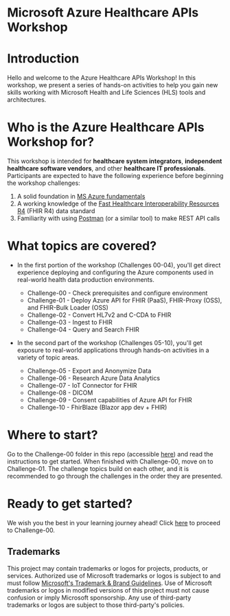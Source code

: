 # Microsoft Azure Healthcare APIs Workshop

# Introduction
Hello and welcome to the Azure Healthcare APIs Workshop! In this workshop, we present a series of hands-on activities to help you gain new skills working with Microsoft Health and Life Sciences (HLS) tools and architectures. 

# Who is the Azure Healthcare APIs Workshop for?
This workshop is intended for **healthcare system integrators**, **independent healthcare software vendors**, and other **healthcare IT professionals**. Participants are expected to have the following experience before beginning the workshop challenges:

1. A solid foundation in [MS Azure fundamentals](https://docs.microsoft.com/en-us/learn/paths/az-900-describe-cloud-concepts/)
2. A working knowledge of the [Fast Healthcare Interoperability Resources R4](https://hl7.org/fhir/R4/) (FHIR R4) data standard
3. Familiarity with using [Postman](https://www.postman.com/api-platform/api-testing/) (or a similar tool) to make REST API calls

# What topics are covered?

+ In the first portion of the workshop (Challenges 00-04), you'll get direct experience deploying and configuring the Azure components used in real-world health data production environments.  

    + Challenge-00 - Check prerequisites and configure environment
    + Challenge-01 - Deploy Azure API for FHIR (PaaS), FHIR-Proxy (OSS), and FHIR-Bulk Loader (OSS)
    + Challenge-02 - Convert HL7v2 and C-CDA to FHIR
    + Challenge-03 - Ingest to FHIR
    + Challenge-04 - Query and Search FHIR
    
+ In the second part of the workshop (Challenges 05-10), you'll get exposure to real-world applications through hands-on activities in a variety of topic areas.

    + Challenge-05 - Export and Anonymize Data
    + Challenge-06 - Research Azure Data Analytics
    + Challenge-07 - IoT Connector for FHIR
    + Challenge-08 - DICOM
    + Challenge-09 - Consent capabilities of Azure API for FHIR
    + Challenge-10 - FhirBlaze (Blazor app dev + FHIR)

# Where to start?

Go to the Challenge-00 folder in this repo (accessible [here](<./Challenge-00 - Check prerequisites and configure environment>)) and read the instructions to get started. When finished with Challenge-00, move on to Challenge-01. The challenge topics build on each other, and it is recommended to go through the challenges in the order they are presented. 

# Ready to get started?  

We wish you the best in your learning journey ahead! Click [here](<./Challenge-00 - Check prerequisites and configure environment>) to proceed to Challenge-00.

## Trademarks

This project may contain trademarks or logos for projects, products, or services. Authorized use of Microsoft 
trademarks or logos is subject to and must follow 
[Microsoft's Trademark & Brand Guidelines](https://www.microsoft.com/en-us/legal/intellectualproperty/trademarks/usage/general).
Use of Microsoft trademarks or logos in modified versions of this project must not cause confusion or imply Microsoft sponsorship.
Any use of third-party trademarks or logos are subject to those third-party's policies.
